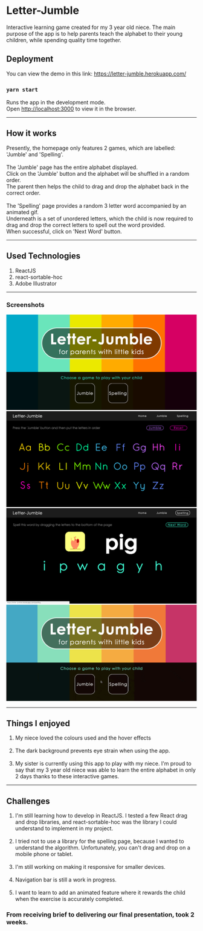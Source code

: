 # Letter-Jumble
Interactive learning game created for my 3 year old niece.
The main purpose of the app is to help parents teach the alphabet to their 
young children, while spending quality time together.

## Deployment
You can view the demo in this link:
https://letter-jumble.herokuapp.com/

### `yarn start`

Runs the app in the development mode.<br />
Open [http://localhost:3000](http://localhost:3000) to view it in the browser.

---

## How it works

Presently, the homepage only features 2 games, which are labelled: 'Jumble' and 'Spelling'.<br>
<br>
The 'Jumble' page has the entire alphabet displayed.<br>
Click on the 'Jumble' button and the alphabet will be shuffled in a random order.<br>
The parent then helps the child to drag and drop the alphabet back in the correct order.
<br><br>
The 'Spelling' page provides a random 3 letter word accompanied by an 
animated gif.<br>
Underneath is a set of unordered letters, which the child is now required
to drag and drop the correct letters to spell out the word provided.<br>
When successful, click on 'Next Word' button.

---

## Used Technologies

1) ReactJS
2) react-sortable-hoc
3) Adobe Illustrator

---

### Screenshots

![Letter-Jumble homepage](./public/screenshots/Homepage.png)
![Jumble page](./public/screenshots/Jumble1.png)
![Spelling page](./public/screenshots/Spelling.png)
![Letter Jumble gif](./public/screenshots/Jumble.gif)

---

## Things I enjoyed

1) My niece loved the colours used and the hover effects<br><br>
2) The dark background prevents eye strain when using the app.<br><br>
3) My sister is currently using this app to play with my niece.
I'm proud to say that my 3 year old niece was able to learn the entire alphabet
in only 2 days thanks to these interactive games.<br>

---

## Challenges

1) I'm still learning how to develop in ReactJS. I tested a few React drag and drop
libraries, and react-sortable-hoc was the library I could understand to implement
in my project.<br><br>
2) I tried not to use a library for the spelling page, because I wanted to understand 
the algorithm. Unfortunately, you can't drag and drop on a mobile phone or tablet.<br><br>
3) I'm still working on making it responsive for smaller devices.<br><br>
4) Navigation bar is still a work in progress.<br><br>
5) I want to learn to add an animated feature where it rewards the child 
when the exercise is accurately completed.

### From receiving brief to delivering our final presentation, took 2 weeks.
